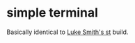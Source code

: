 # simple terminal
Basically identical to [Luke Smith's st](https://github.com/LukeSmithxyz/st) build.
